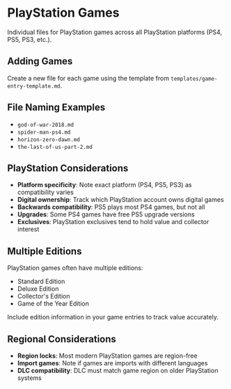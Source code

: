 # PlayStation Games

Individual files for PlayStation games across all PlayStation platforms (PS4, PS5, PS3, etc.).

## Adding Games
Create a new file for each game using the template from `templates/game-entry-template.md`.

## File Naming Examples
- `god-of-war-2018.md`
- `spider-man-ps4.md`
- `horizon-zero-dawn.md`
- `the-last-of-us-part-2.md`

## PlayStation Considerations
- **Platform specificity**: Note exact platform (PS4, PS5, PS3) as compatibility varies
- **Digital ownership**: Track which PlayStation account owns digital games
- **Backwards compatibility**: PS5 plays most PS4 games, but not all
- **Upgrades**: Some PS4 games have free PS5 upgrade versions
- **Exclusives**: PlayStation exclusives tend to hold value and collector interest

## Multiple Editions
PlayStation games often have multiple editions:
- Standard Edition
- Deluxe Edition  
- Collector's Edition
- Game of the Year Edition

Include edition information in your game entries to track value accurately.

## Regional Considerations
- **Region locks**: Most modern PlayStation games are region-free
- **Import games**: Note if games are imports with different languages
- **DLC compatibility**: DLC must match game region on older PlayStation systems